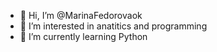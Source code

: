 - 👋 Hi, I’m @MarinaFedorovaok
- 👀 I’m interested in anatitics and programming 
- 🌱 I’m currently learning Python

<!---
MarinaFedorovaok/MarinaFedorovaok is a ✨ special ✨ repository because its `README.md` (this file) appears on your GitHub profile.
You can click the Preview link to take a look at your changes.
--->
